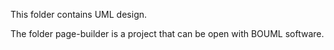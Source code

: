 This folder contains UML design.

The folder page-builder is a project that can be open with BOUML software.

